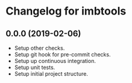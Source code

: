 Changelog for imbtools
======================

0.0.0 (2019-02-06)
------------------

- Setup other checks.
- Setup git hook for pre-commit checks.
- Setup up continuous integration.
- Setup unit tests.
- Setup initial project structure.
